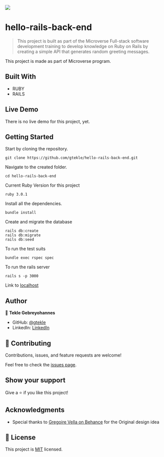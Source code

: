 ![](https://img.shields.io/badge/Microverse-blueviolet)

# hello-rails-back-end

> This project is built as part of the Microverse Full-stack software development training to develop knowledge on Ruby on Rails by creating a simple API that generates random greeting messages.

This project is made as part of Microverse program.

## Built With

- RUBY
- RAILS

## Live Demo
There is no live demo for this project, yet.

## Getting Started

Start by cloning the repository.

```
git clone https://github.com/gtekle/hello-rails-back-end.git
```

Navigate to the created folder.

```
cd hello-rails-back-end
```

Current Ruby Version for this project

```
ruby 3.0.1
```

Install all the dependencies.

```
bundle install
```

Create and migrate the database

```
rails db:create
rails db:migrate
rails db:seed
```

To run the test suits

```
bundle exec rspec spec
```

To run the rails server

```
rails s -p 3000
```

Link to [localhost](http://localhost:3000/)

## Author

👤 **Tekle Gebreyohannes**

- GitHub: [@gtekle](https://github.com/gtekle)
- LinkedIn: [LinkedIn](https://linkedin.com/in/gtekle)

## 🤝 Contributing

Contributions, issues, and feature requests are welcome!

Feel free to check the [issues page](../../issues/).

## Show your support

Give a ⭐️ if you like this project!

## Acknowledgments

- Special thanks to [Gregoire Vella on Behance](https://www.behance.net/gregoirevella) for the Original design idea

## 📝 License

This project is [MIT](./MIT.md) licensed.
